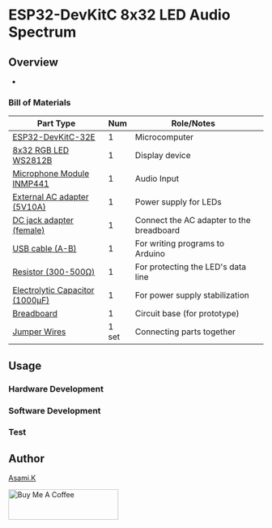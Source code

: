# ESP32-DevKitC 8x32 LED Audio Spectrum

## Overview

- 


### Bill of Materials

| Part Type                                                  | Num   | Role/Notes                               |     |
| ---------------------------------------------------------- | ----- | ---------------------------------------- | --- |
| [ESP32-DevKitC-32E](hhttps://amzn.to/3I0EpGh)              | 1     | Microcomputer                            |     |
| [8x32 RGB LED WS2812B](https://amzn.to/4nlV9rJ)            | 1     | Display device                           |     |
| [Microphone Module INMP441](https://amzn.to/3FUDMxC)       | 1     | Audio Input                              |     |
| [External AC adapter (5V10A)](https://amzn.to/4emi9mw)     | 1     | Power supply for LEDs                    |     |
| [DC jack adapter (female)](https://amzn.to/3IdZI7k)        | 1     | Connect the AC adapter to the breadboard |     |
| [USB cable (A-B)](https://amzn.to/407P2xg)                 | 1     | For writing programs to Arduino          |     |
| [Resistor (300-500Ω)](https://amzn.to/4kMejW2)             | 1     | For protecting the LED's data line       |     |
| [Electrolytic Capacitor (1000µF)](https://amzn.to/45ZOWLQ) | 1     | For power supply stabilization           |     |
| [Breadboard](https://amzn.to/40bMzlk)                      | 1     | Circuit base (for prototype)             |     |
| [Jumper Wires](https://amzn.to/45voWYC)                    | 1 set | Connecting parts together                |     |

<!-- ## Requirement -->

## Usage

### Hardware Development

<!-- -  Wire it according to [Arduino_Uno_LED_8x8_led_matrix_art_breadboard.png](https://github.com/asamiile/diy-electronics/blob/main/Arduino_Uno_8x8_led_matrix/diagrams/Fritzing/Arduino_Uno_LED_8x8_led_matrix_art_breadboard.png) -->

### Software Development

<!-- 1. Open the Arduino IDE.
2. Install "Adafruit NeoPixel by Adafruit" from the menu Tools > Manage Libraries.
3. Write the Arduino_Uno_LED_8x8_led_matrix_art.ino code to Arduino. -->

### Test

<!-- 1. Upload the sketch to the Arduino and connect the power supply.
2. The LED matrix will initialize and display the first pattern.
3. Press the tactile switch to cycle through the display patterns in order.
4. Confirm that all patterns are displayed correctly to complete the test. -->


<!-- ## Features -->

<!-- ## Directory 

<!-- ## Reference -->


## Author

[Asami.K](https://asami.tokyo/)

<a href="https://www.buymeacoffee.com/asamiile" target="_blank"><img src="https://cdn.buymeacoffee.com/buttons/v2/default-yellow.png" alt="Buy Me A Coffee" style="height: 60px !important;width: 217px !important;" ></a>
